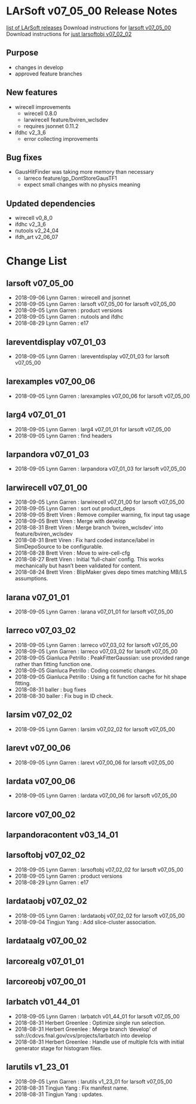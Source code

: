 LArSoft v07_05_00 Release Notes
======================================================================

[list of LArSoft releases](LArSoft_release_list)
Download instructions for [larsoft v07_05_00](http://scisoft.fnal.gov/scisoft/bundles/larsoft/v07_05_00/larsoft-v07_05_00.html)
Download instructions for [just larsoftobj v07_02_02](http://scisoft.fnal.gov/scisoft/bundles/larsoftobj/v07_02_02/larsoftobj-v07_02_02.html)

Purpose
--------------------

-   changes in develop
-   approved feature branches

New features
------------------------------

-   wirecell improvements
    -   wirecell 0.8.0
    -   larwirecell feature/bviren_wclsdev
    -   requires jsonnet 0.11.2
-   ifdhc v2_3_6
    -   error collecting improvements

Bug fixes
------------------------

-   GausHitFinder was taking more memory than necessary
    -   larreco feature/gp_DontStoreGausTF1
    -   expect small changes with no physics meaning

Updated dependencies
----------------------------------------------

-   wirecell v0_8_0
-   ifdhc v2_3_6
-   nutools v2_24_04
-   ifdh_art v2_06_07

Change List
============================

larsoft v07_05_00
------------------------------------------

-   2018-09-06 Lynn Garren : wirecell and jsonnet
-   2018-09-05 Lynn Garren : larsoft v07_05_00 for larsoft v07_05_00
-   2018-09-05 Lynn Garren : product versions
-   2018-09-05 Lynn Garren : nutools and ifdhc
-   2018-08-29 Lynn Garren : e17

lareventdisplay v07_01_03
----------------------------------------------------------

-   2018-09-05 Lynn Garren : lareventdisplay v07_01_03 for larsoft v07_05_00

larexamples v07_00_06
--------------------------------------------------

-   2018-09-05 Lynn Garren : larexamples v07_00_06 for larsoft v07_05_00

larg4 v07_01_01
--------------------------------------

-   2018-09-05 Lynn Garren : larg4 v07_01_01 for larsoft v07_05_00
-   2018-09-05 Lynn Garren : find headers

larpandora v07_01_03
------------------------------------------------

-   2018-09-05 Lynn Garren : larpandora v07_01_03 for larsoft v07_05_00

larwirecell v07_01_00
--------------------------------------------------

-   2018-09-05 Lynn Garren : larwirecell v07_01_00 for larsoft v07_05_00
-   2018-09-05 Lynn Garren : sort out product_deps
-   2018-09-05 Brett Viren : Remove compiler warning, fix input tag usage
-   2018-09-05 Brett Viren : Merge with develop
-   2018-08-31 Brett Viren : Merge branch ‘bviren_wclsdev’ into feature/bviren_wclsdev
-   2018-08-31 Brett Viren : Fix hard coded instance/label in SimDepoSource to be configurable.
-   2018-08-28 Brett Viren : Move to wire-cell-cfg
-   2018-08-27 Brett Viren : Initial ‘full-chain’ config. This works mechanically but hasn’t been validated for content.
-   2018-08-24 Brett Viren : BlipMaker gives depo times matching MB/LS assumptions.

larana v07_01_01
----------------------------------------

-   2018-09-05 Lynn Garren : larana v07_01_01 for larsoft v07_05_00

larreco v07_03_02
------------------------------------------

-   2018-09-05 Lynn Garren : larreco v07_03_02 for larsoft v07_05_00
-   2018-09-05 Lynn Garren : larreco v07_03_02 for larsoft v07_05_00
-   2018-09-05 Gianluca Petrillo : PeakFitterGaussian: use provided range rather than fitting function one.
-   2018-09-05 Gianluca Petrillo : Coding cosmetic changes.
-   2018-09-05 Gianluca Petrillo : Using a fit function cache for hit shape fitting.
-   2018-08-31 baller : bug fixes
-   2018-08-30 baller : Fix bug in ID check.

larsim v07_02_02
----------------------------------------

-   2018-09-05 Lynn Garren : larsim v07_02_02 for larsoft v07_05_00

larevt v07_00_06
----------------------------------------

-   2018-09-05 Lynn Garren : larevt v07_00_06 for larsoft v07_05_00

lardata v07_00_06
------------------------------------------

-   2018-09-05 Lynn Garren : lardata v07_00_06 for larsoft v07_05_00

larcore v07_00_02
------------------------------------------

larpandoracontent v03_14_01
--------------------------------------------------------------

larsoftobj v07_02_02
------------------------------------------------

-   2018-09-05 Lynn Garren : larsoftobj v07_02_02 for larsoft v07_05_00
-   2018-09-05 Lynn Garren : product versions
-   2018-08-29 Lynn Garren : e17

lardataobj v07_02_02
------------------------------------------------

-   2018-09-05 Lynn Garren : lardataobj v07_02_02 for larsoft v07_05_00
-   2018-09-04 Tingjun Yang : Add slice-cluster association.

lardataalg v07_00_02
------------------------------------------------

larcorealg v07_01_01
------------------------------------------------

larcoreobj v07_00_01
------------------------------------------------

larbatch v01_44_01
--------------------------------------------

-   2018-09-05 Lynn Garren : larbatch v01_44_01 for larsoft v07_05_00
-   2018-08-31 Herbert Greenlee : Optimize single run selection.
-   2018-08-31 Herbert Greenlee : Merge branch ‘develop’ of ssh://cdcvs.fnal.gov/cvs/projects/larbatch into develop
-   2018-08-31 Herbert Greenlee : Handle use of multiple fcls with initial generator stage for histogram files.

larutils v1_23_01
------------------------------------------

-   2018-09-05 Lynn Garren : larutils v1_23_01 for larsoft v07_05_00
-   2018-08-31 Tingjun Yang : Fix manifest name.
-   2018-08-31 Tingjun Yang : updates.

